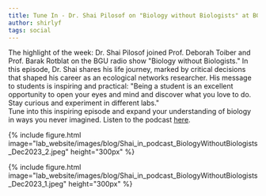 ```yaml
---
title: Tune In - Dr. Shai Pilosof on "Biology without Biologists" at BGU Radio!
author: shirlyf
tags: social
---
```


The highlight of the week: Dr. Shai Pilosof joined Prof. Deborah Toiber and Prof. Barak Rotblat on the BGU radio show "Biology without Biologists."
In this episode, Dr. Shai shares his life journey, marked by critical decisions that shaped his career as an ecological networks researcher.
His message to students is inspiring and practical: "Being a student is an excellent opportunity to open your eyes and mind and discover what you love to do. Stay curious and experiment in different labs."   
Tune into this inspiring episode and expand your understanding of biology in ways you never imagined. Listen to the podcast [here](https://podcasters.spotify.com/pod/show/bgu-radio3/episodes/18-e2ds1qh). 

{%
  include figure.html
  image="lab_website/images/blog/Shai_in_podcast_BiologyWithoutBiologists_Dec2023_2.jpeg"
  height="300px"
%}

{%
  include figure.html
  image="lab_website/images/blog/Shai_in_podcast_BiologyWithoutBiologists_Dec2023_1.jpeg"
  height="300px"
%}
